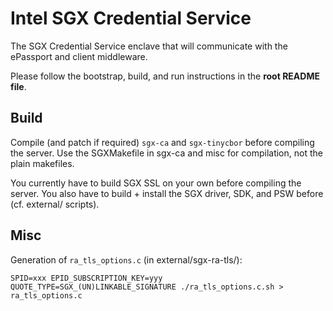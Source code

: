# Intel SGX Credential Service
The SGX Credential Service enclave that will communicate with the ePassport and
client middleware.

Please follow the bootstrap, build, and run instructions in the **root README file**.


## Build
Compile (and patch if required) `sgx-ca` and `sgx-tinycbor` before compiling the server.
Use the SGXMakefile in sgx-ca and misc for compilation, not the plain makefiles.

You currently have to build SGX SSL on your own before compiling the server.
You also have to build + install the SGX driver, SDK, and PSW before (cf. external/ scripts).

## Misc
Generation of `ra_tls_options.c` (in external/sgx-ra-tls/):
```
SPID=xxx EPID_SUBSCRIPTION_KEY=yyy QUOTE_TYPE=SGX_(UN)LINKABLE_SIGNATURE ./ra_tls_options.c.sh > ra_tls_options.c
```
